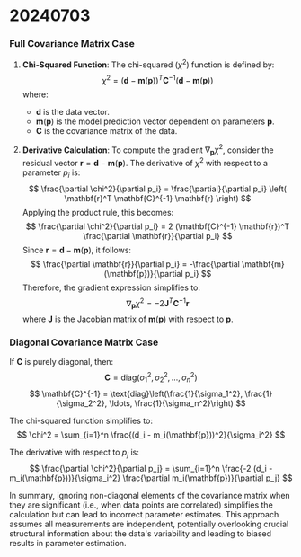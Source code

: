 
# 20240703

### Full Covariance Matrix Case

1. **Chi-Squared Function**:
   The chi-squared ($\chi^2$) function is defined by:
   $$
   \chi^2 = (\mathbf{d} - \mathbf{m}(\mathbf{p}))^T \mathbf{C}^{-1} (\mathbf{d} - \mathbf{m}(\mathbf{p}))
   $$
   where:
   - $\mathbf{d}$ is the data vector.
   - $\mathbf{m}(\mathbf{p})$ is the model prediction vector dependent on parameters $\mathbf{p}$.
   - $\mathbf{C}$ is the covariance matrix of the data.

2. **Derivative Calculation**:
   To compute the gradient $\nabla_{\mathbf{p}} \chi^2$, consider the residual vector $\mathbf{r} = \mathbf{d} - \mathbf{m}(\mathbf{p})$. The derivative of $\chi^2$ with respect to a parameter $p_i$ is:
   $$
   \frac{\partial \chi^2}{\partial p_i} = \frac{\partial}{\partial p_i} \left( \mathbf{r}^T \mathbf{C}^{-1} \mathbf{r} \right)
   $$
   Applying the product rule, this becomes:
   $$
   \frac{\partial \chi^2}{\partial p_i} = 2 (\mathbf{C}^{-1} \mathbf{r})^T \frac{\partial \mathbf{r}}{\partial p_i}
   $$
   Since $\mathbf{r} = \mathbf{d} - \mathbf{m}(\mathbf{p})$, it follows:
   $$
   \frac{\partial \mathbf{r}}{\partial p_i} = -\frac{\partial \mathbf{m}(\mathbf{p})}{\partial p_i}
   $$
   Therefore, the gradient expression simplifies to:
   $$
   \nabla_{\mathbf{p}} \chi^2 = -2 \mathbf{J}^T \mathbf{C}^{-1} \mathbf{r}
   $$
   where $\mathbf{J}$ is the Jacobian matrix of $\mathbf{m}(\mathbf{p})$ with respect to $\mathbf{p}$.

### Diagonal Covariance Matrix Case

If $\mathbf{C}$ is purely diagonal, then:
$$
\mathbf{C} = \text{diag}(\sigma_1^2, \sigma_2^2, \ldots, \sigma_n^2)
$$
$$
\mathbf{C}^{-1} = \text{diag}\left(\frac{1}{\sigma_1^2}, \frac{1}{\sigma_2^2}, \ldots, \frac{1}{\sigma_n^2}\right)
$$

The chi-squared function simplifies to:
$$
\chi^2 = \sum_{i=1}^n \frac{(d_i - m_i(\mathbf{p}))^2}{\sigma_i^2}
$$

The derivative with respect to $p_j$ is:
$$
\frac{\partial \chi^2}{\partial p_j} = \sum_{i=1}^n \frac{-2 (d_i - m_i(\mathbf{p}))}{\sigma_i^2} \frac{\partial m_i(\mathbf{p})}{\partial p_j}
$$

In summary, ignoring non-diagonal elements of the covariance matrix when they are significant (i.e., when data points are correlated) simplifies the calculation but can lead to incorrect parameter estimates. This approach assumes all measurements are independent, potentially overlooking crucial structural information about the data's variability and leading to biased results in parameter estimation.